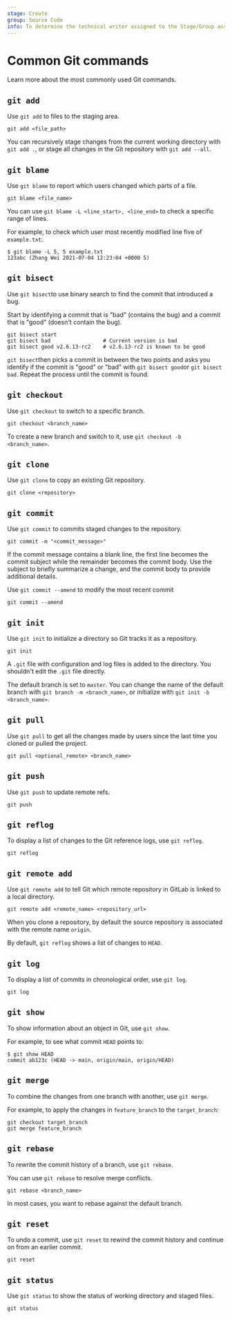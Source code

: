 ```yaml
---
stage: Create
group: Source Code
info: To determine the technical writer assigned to the Stage/Group associated with this page, see https://handbook.gitlab.com/handbook/product/ux/technical-writing/#assignments
---
```


# Common Git commands

Learn more about the most commonly used Git commands.

## `git add`

Use `git add` to files to the staging area.

```shell
git add <file_path>
```

You can recursively stage changes from the current working directory with `git add .`, or stage all changes in the Git repository with `git add --all`.

## `git blame`

Use `git blame` to report which users changed which parts of a file.

```shell
git blame <file_name>
```

You can use `git blame -L <line_start>, <line_end>` to check a
specific range of lines.

For example, to check which user most recently modified line five of
`example.txt`:

```shell
$ git blame -L 5, 5 example.txt
123abc (Zhang Wei 2021-07-04 12:23:04 +0000 5)
```

## `git bisect`

Use `git bisect`to use binary search to find the commit that introduced a bug.

Start by identifying a commit that is "bad" (contains the bug) and a commit that is "good" (doesn't contain the bug).

```shell
git bisect start
git bisect bad                 # Current version is bad
git bisect good v2.6.13-rc2    # v2.6.13-rc2 is known to be good
```

`git bisect`then picks a commit in between the two points and asks you identify if the commit is "good" or "bad" with `git bisect good`or `git bisect bad`. Repeat the process until the commit is found.

## `git checkout`

Use `git checkout` to switch to a specific branch.

```shell
git checkout <branch_name>
```

To create a new branch and switch to it, use `git checkout -b <branch_name>`.

## `git clone`

Use `git clone` to copy an existing Git repository.

```shell
git clone <repository>
```

## `git commit`

Use `git commit` to commits staged changes to the repository.

```shell
git commit -m "<commit_message>"
```

If the commit message contains a blank line, the first line becomes
the commit subject while the remainder becomes the commit body. Use
the subject to briefly summarize a change, and the commit body to
provide additional details.

Use `git commit --amend` to modify the most recent commit

```shell
git commit --amend
```

## `git init`

Use `git init` to initialize a directory so Git tracks it as a repository.

```shell
git init
```

A `.git` file with configuration and log files is added to the
directory. You shouldn't edit the `.git` file directly.

The default branch is set to `master`. You can change the name of the
default branch with `git branch -m <branch_name>`, or initialize with
`git init -b <branch_name>`.

## `git pull`

Use `git pull` to get all the changes made by users since the last
time you cloned or pulled the project.

```shell
git pull <optional_remote> <branch_name>
```

## `git push`

Use `git push` to update remote refs.

```shell
git push
```

## `git reflog`

To display a list of changes to the Git reference logs, use `git reflog`.

```shell
git reflog
```

## `git remote add`

Use `git remote add` to tell Git which remote repository in GitLab is
linked to a local directory.

```shell
git remote add <remote_name> <repository_url>
```

When you clone a repository, by default the source repository is
associated with the remote name `origin`.

By default, `git reflog` shows a list of changes to `HEAD`.

## `git log`

To display a list of commits in chronological order, use `git log`.

```shell
git log
```

## `git show`

To show information about an object in Git, use `git show`.

For example, to see what commit `HEAD` points to:

```shell
$ git show HEAD
commit ab123c (HEAD -> main, origin/main, origin/HEAD)
```

## `git merge`

To combine the changes from one branch with another, use `git merge`.

For example, to apply the changes in `feature_branch` to the `target_branch`:

```shell
git checkout target_branch
git merge feature_branch
```

## `git rebase`

To rewrite the commit history of a branch, use `git rebase`.

You can use `git rebase` to resolve merge conflicts.

```shell
git rebase <branch_name>
```

In most cases, you want to rebase against the default branch.

## `git reset`

To undo a commit, use `git reset` to rewind the commit history and continue on from an earlier commit.

```shell
git reset
```

## `git status`

Use `git status` to show the status of working directory and staged files.

```shell
git status
```
